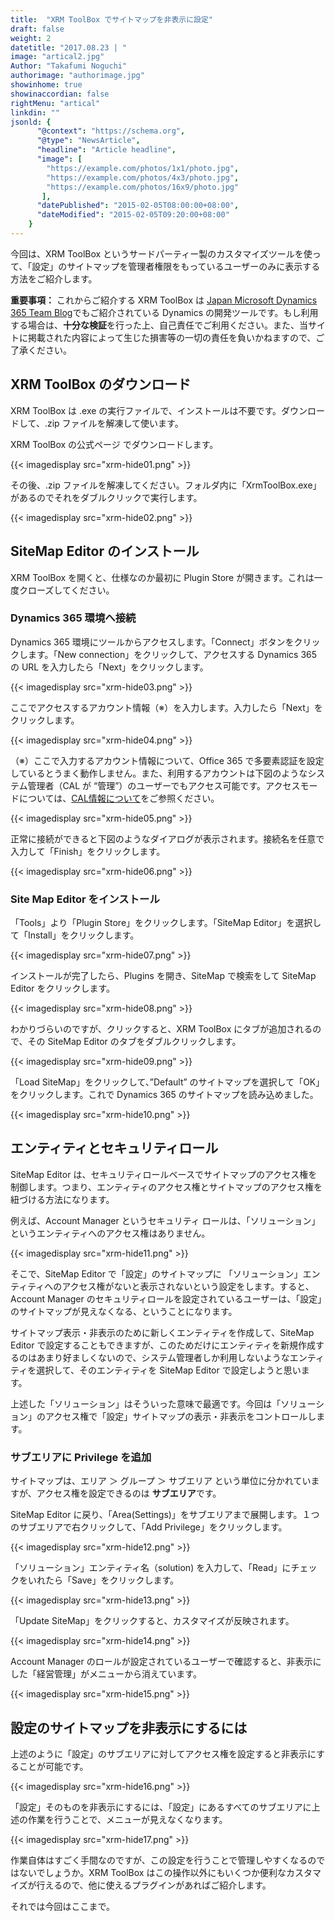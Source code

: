 ```yaml
---
title:  "XRM ToolBox でサイトマップを非表示に設定"
draft: false
weight: 2
datetitle: "2017.08.23 | "
image: "artical2.jpg"
Author: "Takafumi Noguchi"
authorimage: "authorimage.jpg"
showinhome: true
showinaccordian: false
rightMenu: "artical"
linkdin: ""
jsonld: {
      "@context": "https://schema.org",
      "@type": "NewsArticle",
      "headline": "Article headline",
      "image": [
        "https://example.com/photos/1x1/photo.jpg",
        "https://example.com/photos/4x3/photo.jpg",
        "https://example.com/photos/16x9/photo.jpg"
       ],
      "datePublished": "2015-02-05T08:00:00+08:00",
      "dateModified": "2015-02-05T09:20:00+08:00"
    }
---
```

<!-- Intro  -->
 今回は、XRM ToolBox というサードパーティー製のカスタマイズツールを使って、「設定」のサイトマップを管理者権限をもっているユーザーのみに表示する方法をご紹介します。

**重要事項：** これからご紹介する XRM ToolBox は [ Japan Microsoft Dynamics 365 Team Blog](https://blogs.msdn.microsoft.com/crmjapan/2014/05/19/dynamics-crm-20112013/)でもご紹介されている Dynamics の開発ツールです。もし利用する場合は、**十分な検証**を行った上、自己責任でご利用ください。また、当サイトに掲載された内容によって生じた損害等の一切の責任を負いかねますので、ご了承ください。


## XRM ToolBox のダウンロード
XRM ToolBox は .exe の実行ファイルで、インストールは不要です。ダウンロードして、.zip ファイルを解凍して使います。    

XRM ToolBox の公式ページ でダウンロードします。

<!-- Image= xrm-hide01.png -->
{{< imagedisplay src="xrm-hide01.png" >}}


その後、.zip ファイルを解凍してください。フォルダ内に「XrmToolBox.exe」があるのでそれをダブルクリックで実行します。
<!-- Image= xrm-hide02.png -->
{{< imagedisplay src="xrm-hide02.png" >}}


## SiteMap Editor のインストール
XRM ToolBox を開くと、仕様なのか最初に Plugin Store が開きます。これは一度クローズしてください。

### Dynamics 365 環境へ接続
Dynamics 365 環境にツールからアクセスします。「Connect」ボタンをクリックします。「New connection」をクリックして、アクセスする Dynamics 365 の URL を入力したら「Next」をクリックします。
<!-- Image= xrm-hide03.png -->
{{< imagedisplay src="xrm-hide03.png" >}}


ここでアクセスするアカウント情報（※）を入力します。入力したら「Next」をクリックします。
<!-- Image= xrm-hide04.png -->
{{< imagedisplay src="xrm-hide04.png" >}}


（※）ここで入力するアカウント情報について、Office 365 で多要素認証を設定しているとうまく動作しません。また、利用するアカウントは下図のようなシステム管理者（CAL が “管理”）のユーザーでもアクセス可能です。アクセスモードについては、[CAL情報について]()をご参照ください。
<!-- Image= xrm-hide05.png -->
{{< imagedisplay src="xrm-hide05.png" >}}

正常に接続ができると下図のようなダイアログが表示されます。接続名を任意で入力して「Finish」をクリックします。
<!-- Image= xrm-hide06.png -->
{{< imagedisplay src="xrm-hide06.png" >}}


### Site Map Editor をインストール
「Tools」より「Plugin Store」をクリックします。「SiteMap Editor」を選択して「Install」をクリックします。
<!-- Image= xrm-hide07.png -->
{{< imagedisplay src="xrm-hide07.png" >}}


インストールが完了したら、Plugins を開き、SiteMap で検索をして SiteMap Editor をクリックします。
<!-- Image= xrm-hide08.png -->
{{< imagedisplay src="xrm-hide08.png" >}}


わかりづらいのですが、クリックすると、XRM ToolBox にタブが追加されるので、その SiteMap Editor のタブをダブルクリックします。
<!-- Image= xrm-hide09.png -->
{{< imagedisplay src="xrm-hide09.png" >}}


「Load SiteMap」をクリックして、”Default” のサイトマップを選択して「OK」をクリックします。これで Dynamics 365 のサイトマップを読み込めました。
<!-- Image= xrm-hide10.png -->
{{< imagedisplay src="xrm-hide10.png" >}}


## エンティティとセキュリティロール
SiteMap Editor は、セキュリティロールベースでサイトマップのアクセス権を制御します。つまり、エンティティのアクセス権とサイトマップのアクセス権を紐づける方法になります。

例えば、Account Manager というセキュリティ ロールは、「ソリューション」というエンティティへのアクセス権はありません。
<!-- Image= xrm-hide11.png -->
{{< imagedisplay src="xrm-hide11.png" >}}


そこで、SiteMap Editor で「設定」のサイトマップに 「ソリューション」エンティティへのアクセス権がないと表示されないという設定をします。すると、Account Manager  のセキュリティロールを設定されているユーザーは、「設定」のサイトマップが見えなくなる、ということになります。

サイトマップ表示・非表示のために新しくエンティティを作成して、SiteMap Editor で設定することもできますが、このためだけにエンティティを新規作成するのはあまり好ましくないので、システム管理者しか利用しないようなエンティティを選択して、そのエンティティを SiteMap Editor で設定しようと思います。

上述した「ソリューション」はそういった意味で最適です。今回は「ソリューション」のアクセス権で「設定」サイトマップの表示・非表示をコントロールします。
### サブエリアに Privilege を追加

サイトマップは、エリア ＞ グループ ＞ サブエリア という単位に分かれていますが、アクセス権を設定できるのは **サブエリア**です。

SiteMap Editor に戻り、「Area(Settings)」をサブエリアまで展開します。１つのサブエリアで右クリックして、「Add Privilege」をクリックします。
<!-- Image= xrm-hide12.png -->
{{< imagedisplay src="xrm-hide12.png" >}}


「ソリューション」エンティティ名（solution) を入力して、「Read」にチェックをいれたら「Save」をクリックします。
<!-- Image= xrm-hide13.png -->
{{< imagedisplay src="xrm-hide13.png" >}}

「Update SiteMap」をクリックすると、カスタマイズが反映されます。
<!-- Image= xrm-hide14.png -->
{{< imagedisplay src="xrm-hide14.png" >}}


Account Manager のロールが設定されているユーザーで確認すると、非表示にした「経営管理」がメニューから消えています。
<!-- Image= xrm-hide15.png -->
{{< imagedisplay src="xrm-hide15.png" >}}


## 設定のサイトマップを非表示にするには
上述のように「設定」のサブエリアに対してアクセス権を設定すると非表示にすることが可能です。
<!-- Image- xrm-hide16.png -->
{{< imagedisplay src="xrm-hide16.png" >}}


「設定」そのものを非表示にするには、「設定」にあるすべてのサブエリアに上述の作業を行うことで、メニューが見えなくなります。

<!-- Image= xrm-hide17.png -->
{{< imagedisplay src="xrm-hide17.png" >}}


作業自体はすごく手間なのですが、この設定を行うことで管理しやすくなるのではないでしょうか。XRM ToolBox はこの操作以外にもいくつか便利なカスタマイズが行えるので、他に使えるプラグインがあればご紹介します。

それでは今回はここまで。     
&nbsp;